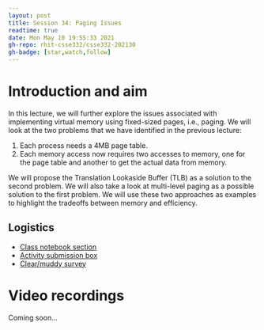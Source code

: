 ```yaml
---
layout: post
title: Session 34: Paging Issues
readtime: true
date: Mon May 10 19:55:33 2021
gh-repo: rhit-csse332/csse332-202130
gh-badge: [star,watch,follow]
---
```


# Introduction and aim

In this lecture, we will further explore the issues associated with implementing
virtual memory using fixed-sized pages, i.e., paging. We will look at the two
problems that we have identified in the previous lecture:
1. Each process needs a 4MB page table.
1. Each memory access now requires two accesses to memory, one for the page
   table and another to get the actual data from memory.

We will propose the Translation Lookaside Buffer (TLB) as a solution to the
second problem. We will also take a look at multi-level paging as a possible
solution to the first problem. We will use these two approaches as examples to
highlight the tradeoffs between memory and efficiency.

## Logistics

- [Class notebook section](https://rosehulman-my.sharepoint.com/personal/noureddi_rose-hulman_edu/_layouts/OneNote.aspx?id=%2Fpersonal%2Fnoureddi_rose-hulman_edu%2FDocuments%2FClass%20Notebooks%2FCSSE%20332%20Operating%20Systems&wd=target%28_Content%20Library%2FSession%2034%20Paging%20Issues.one%7C274BDF45-92B2-2148-A809-30C498D55ED8%2F%29)
- [Activity submission box](https://moodle.rose-hulman.edu/mod/quiz/view.php?id=2708181)
- [Clear/muddy survey](https://moodle.rose-hulman.edu/mod/quiz/view.php?id=2817945)

# Video recordings

Coming soon...
